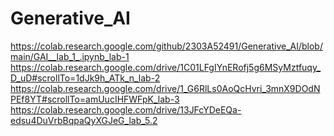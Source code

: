 # Generative_AI
https://colab.research.google.com/github/2303A52491/Generative_AI/blob/main/GAI__lab_1_.ipynb_lab-1
https://colab.research.google.com/drive/1C01LFgIYnERofj5g6MSyMztfuqy_D_uD#scrollTo=1dJk9h_ATk_n_lab-2
https://colab.research.google.com/drive/1_G6RlLs0AoQcHvri_3mnX9DOdNPEf8YT#scrollTo=amUucIHFWFpK_lab-3
https://colab.research.google.com/drive/13JFcYDeEQa-edsu4DuVrbBqpaQyXGJeG_lab_5.2
